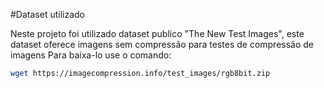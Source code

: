 #Dataset utilizado

Neste projeto foi utilizado dataset publico "The New Test Images", este dataset oferece imagens sem compressão para testes de compressão de imagens
Para baixa-lo use o comando:
```bash
wget https://imagecompression.info/test_images/rgb8bit.zip
```
